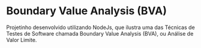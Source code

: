 # Boundary Value Analysis (BVA)
Projetinho desenvolvido utilizando NodeJs, que ilustra uma das Técnicas de Testes de Software chamada Boundary Value Analysis (BVA), ou Análise de Valor Limite.
